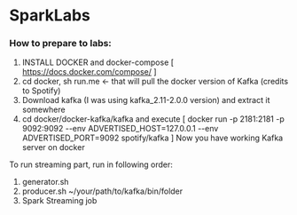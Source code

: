 # SparkLabs

### How to prepare to labs:
1. INSTALL DOCKER and docker-compose [ https://docs.docker.com/compose/ ]
2. cd docker, sh run.me <- that will pull the docker version of Kafka (credits to Spotify)
3. Download kafka (I was using kafka_2.11-2.0.0 version) and extract it somewhere
4. cd docker/docker-kafka/kafka and execute [ docker run -p 2181:2181 -p 9092:9092 --env ADVERTISED_HOST=127.0.0.1 --env ADVERTISED_PORT=9092 spotify/kafka ]
Now you have working Kafka server on docker

To run streaming part, run in following order:
1. generator.sh
2. producer.sh ~/your/path/to/kafka/bin/folder
3. Spark Streaming job
